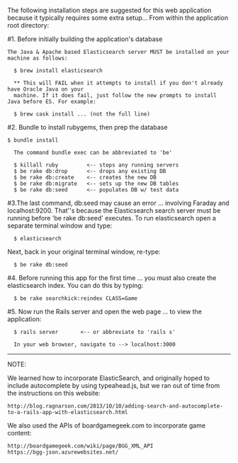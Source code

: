 The following installation steps are suggested for this
web application because it typically requires some extra
setup... From within the application root directory:

#1. Before initially building the application's database

    The Java & Apache based Elasticsearch server MUST be installed on your machine as follows:

      $ brew install elasticsearch

      ** This will FAIL when it attempts to install if you don't already have Oracle Java on your
      machine. If it does fail, just follow the new prompts to install Java before ES. For example:

      $ brew cask install ... (not the full line)

#2. Bundle to install rubygems, then prep the database

    $ bundle install

      The command bundle exec can be abbreviated to 'be'

      $ killall ruby         <-- stops any running servers
      $ be rake db:drop      <-- drops any existing DB
      $ be rake db:create    <-- creates the new DB
      $ be rake db:migrate   <-- sets up the new DB tables
      $ be rake db:seed      <-- populates DB w/ test data

#3.The last command, db:seed may cause an error
   ... involving Faraday and localhost:9200. That''s
   because the Elasticsearch search server must be running
   before 'be rake db:seed' executes. To run elasticsearch
   open a separate terminal window and type:

      $ elasticsearch

   Next, back in your original terminal window, re-type:

      $ be rake db:seed

#4. Before running this app for the first time
    ... you must also create the elasticsearch index. You can do this by typing:

      $ be rake searchkick:reindex CLASS=Game

#5. Now run the Rails server and open the web page
    ... to view the application:

      $ rails server       <-- or abbreviate to 'rails s'

      In your web browser, navigate to --> localhost:3000

--------------------------------------------------------------
NOTE:

We learned how to incorporate ElasticSearch, and originally hoped
      to include autocomplete by using typeahead.js, but we
      ran out of time from the instructions on this website:

	http://blog.ragnarson.com/2013/10/10/adding-search-and-autocomplete-to-a-rails-app-with-elasticsearch.html

We also used the APIs of boardgamegeek.com to incorporate game content:

	http://boardgamegeek.com/wiki/page/BGG_XML_API
	https://bgg-json.azurewebsites.net/